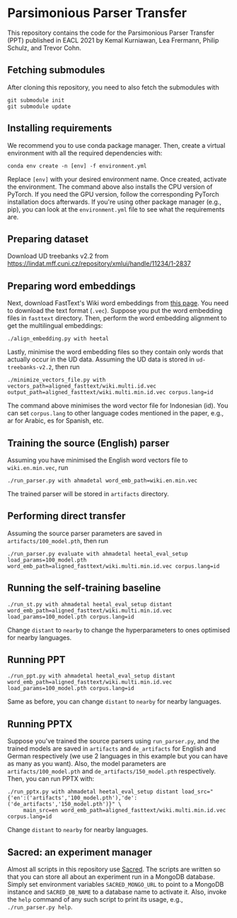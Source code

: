 # Parsimonious Parser Transfer

This repository contains the code for the Parsimonious Parser Transfer (PPT) published
in EACL 2021 by Kemal Kurniawan, Lea Frermann, Philip Schulz, and Trevor Cohn.

## Fetching submodules

After cloning this repository, you need to also fetch the submodules with

    git submodule init
    git submodule update

## Installing requirements

We recommend you to use conda package manager. Then, create a virtual environment with
all the required dependencies with:

    conda env create -n [env] -f environment.yml

Replace `[env]` with your desired environment name. Once created, activate the environment.
The command above also installs the CPU version of PyTorch. If you need the GPU version,
follow the corresponding PyTorch installation docs afterwards. If you're using other package
manager (e.g., pip), you can look at the `environment.yml` file to see what the requirements are.

## Preparing dataset

Download UD treebanks v2.2 from https://lindat.mff.cuni.cz/repository/xmlui/handle/11234/1-2837

## Preparing word embeddings

Next, download FastText's Wiki word embeddings from [this page](https://fasttext.cc/docs/en/pretrained-vectors.html).
You need to download the text format (`.vec`). Suppose you put the word embedding files
in `fasttext` directory. Then, perform the word embedding alignment to get the multilingual
embeddings:

    ./align_embedding.py with heetal

Lastly, minimise the word embedding files so they contain only words that actually occur in
the UD data. Assuming the UD data is stored in `ud-treebanks-v2.2`, then run

    ./minimize_vectors_file.py with vectors_path=aligned_fasttext/wiki.multi.id.vec output_path=aligned_fasttext/wiki.multi.min.id.vec corpus.lang=id

The command above minimises the word vector file for Indonesian (id). You can set `corpus.lang`
to other language codes mentioned in the paper, e.g., ar for Arabic, es for Spanish, etc.

## Training the source (English) parser

Assuming you have minimised the English word vectors file to `wiki.en.min.vec`,
run

    ./run_parser.py with ahmadetal word_emb_path=wiki.en.min.vec

The trained parser will be stored in `artifacts` directory.

## Performing direct transfer

Assuming the source parser parameters are saved in `artifacts/100_model.pth`, then run

    ./run_parser.py evaluate with ahmadetal heetal_eval_setup load_params=100_model.pth word_emb_path=aligned_fasttext/wiki.multi.min.id.vec corpus.lang=id

## Running the self-training baseline

    ./run_st.py with ahmadetal heetal_eval_setup distant word_emb_path=aligned_fasttext/wiki.multi.min.id.vec load_params=100_model.pth corpus.lang=id

Change `distant` to `nearby` to change the hyperparameters to ones optimised for nearby languages.

## Running PPT

    ./run_ppt.py with ahmadetal heetal_eval_setup distant word_emb_path=aligned_fasttext/wiki.multi.min.id.vec load_params=100_model.pth corpus.lang=id

Same as before, you can change `distant` to `nearby` for nearby languages.

## Running PPTX

Suppose you've trained the source parsers using `run_parser.py`, and the trained models are saved in `artifacts` and `de_artifacts` for English and German respectively (we use 2 languages in this example but you can have as many as you want). Also, the model parameters are `artifacts/100_model.pth` and `de_artifacts/150_model.pth` respectively. Then, you can run PPTX with:

    ./run_pptx.py with ahmadetal heetal_eval_setup distant load_src="{'en':('artifacts','100_model.pth'),'de':('de_artifacts','150_model.pth')}" \
         main_src=en word_emb_path=aligned_fasttext/wiki.multi.min.id.vec corpus.lang=id

Change `distant` to `nearby` for nearby languages.

## Sacred: an experiment manager

Almost all scripts in this repository use [Sacred](https://github.com/IDSIA/sacred/). The scripts are written so that you can store all about an experiment run in a MongoDB database. Simply set environment variables `SACRED_MONGO_URL` to point to a MongoDB instance and `SACRED_DB_NAME` to a database name to activate it. Also, invoke the `help` command of any such script to print its usage, e.g., `./run_parser.py help`.
